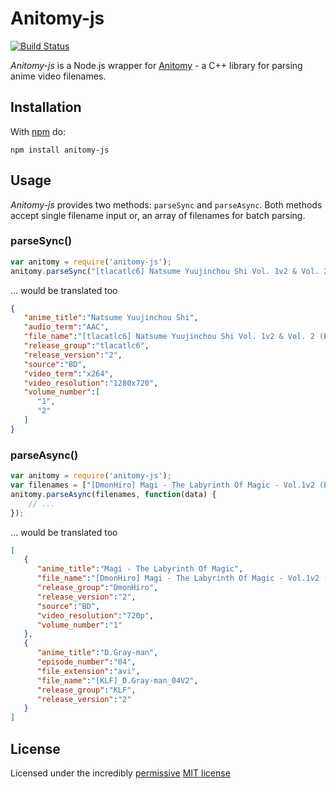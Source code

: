 # Anitomy-js

[![Build Status](https://travis-ci.org/nevermnd/anitomy-js.svg?branch=master)](https://travis-ci.org/nevermnd/anitomy-js)

*Anitomy-js* is a Node.js wrapper for [Anitomy](https://github.com/erengy/anitomy) - a C++ library for parsing anime video filenames.

## Installation

With [npm](http://npmjs.org) do:

```
npm install anitomy-js
```

## Usage

*Anitomy-js* provides two methods: `parseSync` and `parseAsync`.
Both methods accept single filename input or, an array of filenames for batch parsing.

### parseSync()

```js
var anitomy = require('anitomy-js');
anitomy.parseSync("[tlacatlc6] Natsume Yuujinchou Shi Vol. 1v2 & Vol. 2 (BD 1280x720 x264 AAC)");
```
... would be translated too

```json
{
   "anime_title":"Natsume Yuujinchou Shi",
   "audio_term":"AAC",
   "file_name":"[tlacatlc6] Natsume Yuujinchou Shi Vol. 1v2 & Vol. 2 (BD 1280x720 x264 AAC)",
   "release_group":"tlacatlc6",
   "release_version":"2",
   "source":"BD",
   "video_term":"x264",
   "video_resolution":"1280x720",
   "volume_number":[
      "1",
      "2"
   ]
}
```

### parseAsync()

```js
var anitomy = require('anitomy-js');
var filenames = ["[DmonHiro] Magi - The Labyrinth Of Magic - Vol.1v2 (BD, 720p)", "[KLF]_D.Gray-man_04V2.avi"];
anitomy.parseAsync(filenames, function(data) {
    // ...
});
```

... would be translated too

```json
[
   {
      "anime_title":"Magi - The Labyrinth Of Magic",
      "file_name":"[DmonHiro] Magi - The Labyrinth Of Magic - Vol.1v2 (BD, 720p)",
      "release_group":"DmonHiro",
      "release_version":"2",
      "source":"BD",
      "video_resolution":"720p",
      "volume_number":"1"
   },
   {
      "anime_title":"D.Gray-man",
      "episode_number":"04",
      "file_extension":"avi",
      "file_name":"[KLF]_D.Gray-man_04V2",
      "release_group":"KLF",
      "release_version":"2"
   }
]
```

## License


Licensed under the incredibly [permissive](http://en.wikipedia.org/wiki/Permissive_free_software_licence) [MIT license](http://creativecommons.org/licenses/MIT/)
